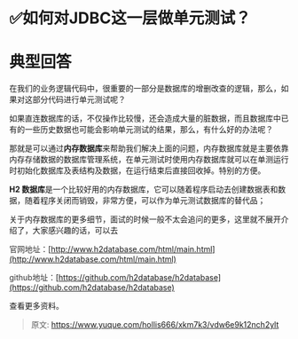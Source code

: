 # ✅如何对JDBC这一层做单元测试？

# 典型回答


在我们的业务逻辑代码中，很重要的一部分是数据库的增删改查的逻辑，那么，如果对这部分代码进行单元测试呢？



如果直连数据库的话，不仅操作比较慢，还会造成大量的脏数据，而且数据库中已有的一些历史数据也可能会影响单元测试的结果，那么，有什么好的办法呢？



那就是可以通过**内存数据库**来帮助我们解决上面的问题，内存数据库就是主要依靠内存存储数据的数据库管理系统，在单元测试时使用内存数据库就可以在单测运行时初始化数据库及表结构及数据，在运行结束后直接回收掉。特别的方便。



**H2 数据库**是一个比较好用的内存数据库，它可以随着程序启动去创建数据表和数据，随着程序关闭而销毁，非常方便，可以作为单元测试数据库的替代品；



关于内存数据库的更多细节，面试的时候一般不太会追问的更多，这里就不展开介绍了，大家感兴趣的话，可以去



<font style="color:rgb(51, 51, 51);">官网地址：</font>[http://www.h2database.com/html/main.html](http://www.h2database.com/html/main.html)

<font style="color:rgb(51, 51, 51);">github地址：</font>[https://github.com/h2database/h2database](https://github.com/h2database/h2database)



查看更多资料。



> 原文: <https://www.yuque.com/hollis666/xkm7k3/vdw6e9k12nch2ylt>